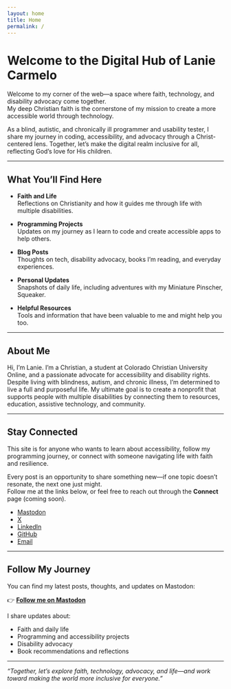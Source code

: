 ```yaml
---
layout: home
title: Home
permalink: /
---
```


# Welcome to the Digital Hub of Lanie Carmelo

Welcome to my corner of the web—a space where faith, technology, and disability advocacy come together.  
My deep Christian faith is the cornerstone of my mission to create a more accessible world through technology.

As a blind, autistic, and chronically ill programmer and usability tester, I share my journey in coding, accessibility, and advocacy through a Christ-centered lens. Together, let’s make the digital realm inclusive for all, reflecting God’s love for His children.

---

## What You’ll Find Here

- **Faith and Life**  
  Reflections on Christianity and how it guides me through life with multiple disabilities.

- **Programming Projects**  
  Updates on my journey as I learn to code and create accessible apps to help others.

- **Blog Posts**  
  Thoughts on tech, disability advocacy, books I’m reading, and everyday experiences.

- **Personal Updates**  
  Snapshots of daily life, including adventures with my Miniature Pinscher, Squeaker.

- **Helpful Resources**  
  Tools and information that have been valuable to me and might help you too.

---

## About Me

Hi, I’m Lanie. I’m a Christian, a student at Colorado Christian University Online, and a passionate advocate for accessibility and disability rights.  
Despite living with blindness, autism, and chronic illness, I’m determined to live a full and purposeful life. My ultimate goal is to create a nonprofit that supports people with multiple disabilities by connecting them to resources, education, assistive technology, and community.

---

## Stay Connected

This site is for anyone who wants to learn about accessibility, follow my programming journey, or connect with someone navigating life with faith and resilience.  

Every post is an opportunity to share something new—if one topic doesn’t resonate, the next one just might.  
Follow me at the links below, or feel free to reach out through the **Connect** page (coming soon).

- <a rel="me" href="https://allovertheplace.ca/@RareBird15">Mastodon</a>
- <a rel="me" href="https://x.com/RareBird_15">X</a>
- <a rel="me" href="https://www.linkedin.com/in/lanie-carmelo">LinkedIn</a>
- <a rel="me" href="https://github.com/lanie-carmelo">GitHub</a>
- [Email](mailto:laniecarmelo@outlook.com)

---

## Follow My Journey

You can find my latest posts, thoughts, and updates on Mastodon:

👉 **<a rel="me" href="https://allovertheplace.ca/@RareBird15">Follow me on Mastodon</a>**

I share updates about:
- Faith and daily life
- Programming and accessibility projects
- Disability advocacy
- Book recommendations and reflections

---

*“Together, let’s explore faith, technology, advocacy, and life—and work toward making the world more inclusive for everyone.”*
